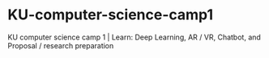 # KU-computer-science-camp1
KU computer science camp 1 | Learn: Deep Learning, AR / VR, Chatbot, and Proposal / research preparation
